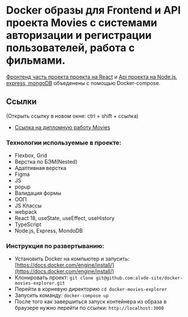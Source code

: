 # Docker образы для Frontend и API проекта Movies с системами авторизации и регистрации пользователей, работа с фильмами.

[Фронтенд часть проекта проекта на React](https://github.com/alvde-site/movies-explorer-typescript) и [Api проекта на Node.js, express, mongoDB](https://github.com/alvde-site/movies-explorer-api) объеденены с помощью Docker-compose.

## Ссылки
(Открыть ссылку в новом окне: ctrl + shift + ссылка)
* [Ссылка на дипломную работу Movies](https://github.com/alvde-site/movies-explorer-frontend)

### Технологии используемые в проекте:
* Flexbox, Grid
* Верстка по БЭМ(Nested)
* Адаптивная верстка
* Figma
* JS
* popup
* Валидация формы
* ООП
* JS Классы
* webpack
* React 18, useState, useEffect, useHistory
* TypeScript
* Node.js, Express, MondoDB

### Инструкция по развертыванию:
* Установить Docker на компьютер и запусить: [https://docs.docker.com/engine/install/](https://docs.docker.com/engine/install/)
* Клонировать проект: `git clone git@github.com:alvde-site/docker-movies-explorer.git`
* Перейти в корневую директорию  `cd docker-movies-explorer` 
* Запусить команду: `docker-compose up`
* После того как завершиться запуск контейнера из образа в браузере нужно перейти по ссылки:  `http://localhost:3000`